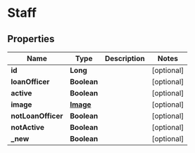 

# Staff

## Properties

Name | Type | Description | Notes
------------ | ------------- | ------------- | -------------
**id** | **Long** |  |  [optional]
**loanOfficer** | **Boolean** |  |  [optional]
**active** | **Boolean** |  |  [optional]
**image** | [**Image**](Image.md) |  |  [optional]
**notLoanOfficer** | **Boolean** |  |  [optional]
**notActive** | **Boolean** |  |  [optional]
**_new** | **Boolean** |  |  [optional]



